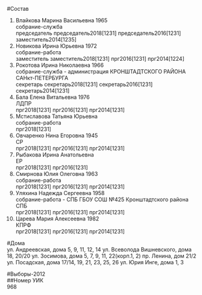 #Состав  
1. Влайкова Марина Васильевна 1965  
    собрание-служба  
    председатель председатель2018[1231] председатель2016[1231] заместитель2014[1235]  
2. Новикова Ирина Юрьевна 1972  
    собрание-работа  
    заместитель заместитель2018[1231] прг2016[1231] прг2014[1224]  
3. Рокотова Ирина Николаевна 1966  
    собрание-служба - администрация КРОНШТАДТСКОГО РАЙОНА САНкт-ПЕТЕРБУРГА  
    секретарь секретарь2018[1231] секретарь2016[1231] секретарь2014[1231]  
4. Бала Елена Витальевна 1976  
    ЛДПР  
    прг2018[1231] прг2016[1231] прг2014[1231]  
5. Мстиславова Татьяна Юрьевна  
    собрание-работа  
    прг2018[1231]  
6. Овчаренко Нина Егоровна 1945  
    СР  
    прг2018[1231] прг2016[1231] прг2014[1231]  
7. Рыбакова Ирина Анатольевна  
    ЕР  
    прг2018[1231] прг2016[1231]  
8. Смирнова Юлия Олеговна 1963  
    собрание-работа  
    прг2018[1231] прг2016[1231] прг2014[1231]  
9. Уляхина Надежда Сергеевна 1958  
    собрание-работа - СПБ ГБОУ СОШ №425 Кронштадтского района СПБ  
    прг2018[1231] прг2016[1231] прг2014[1231]  
10. Царева Мария Алексеевна 1982  
    КПРФ  
    прг2018[1231] прг2016[1231] прг2014[1231]  
  
#Дома  
ул. Андреевская, дома 5, 9, 11, 12, 14 ул. Всеволода Вишневского, дома 18, 20/20 ул. Зосимова, дома 5, 7, 9, 11, 22(корп.1, 2) пр. Ленина, дом 21/2 ул. Посадская, дома 17/14, 19, 21, 23, 25, 26 ул. Юрия Инге, дома 1, 3  
  
#Выборы-2012  
##Номер УИК  
968  
